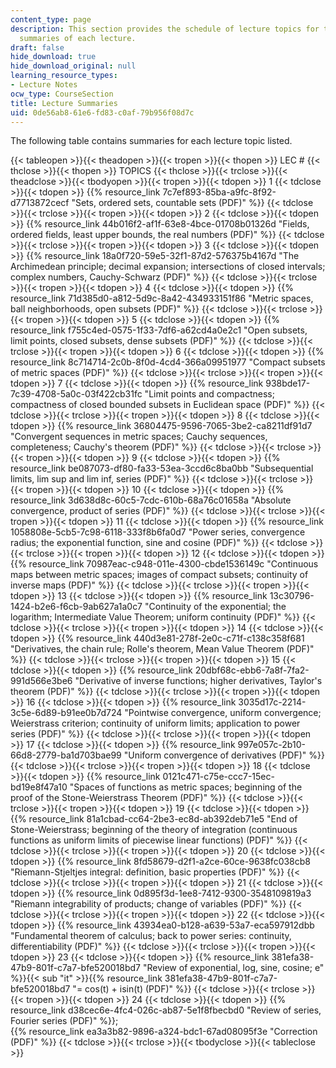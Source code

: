 ```yaml
---
content_type: page
description: This section provides the schedule of lecture topics for the course and
  summaries of each lecture.
draft: false
hide_download: true
hide_download_original: null
learning_resource_types:
- Lecture Notes
ocw_type: CourseSection
title: Lecture Summaries
uid: 0de56ab8-61e6-fd83-c0af-79b956f08d7c
---
```

The following table contains summaries for each lecture topic listed.

{{< tableopen >}}{{< theadopen >}}{{< tropen >}}{{< thopen >}}
LEC #
{{< thclose >}}{{< thopen >}}
TOPICS
{{< thclose >}}{{< trclose >}}{{< theadclose >}}{{< tbodyopen >}}{{< tropen >}}{{< tdopen >}}
1
{{< tdclose >}}{{< tdopen >}}
{{% resource_link 7c7ef893-85ba-a9fc-8f92-d7713872cecf "Sets, ordered sets, countable sets (PDF)" %}}
{{< tdclose >}}{{< trclose >}}{{< tropen >}}{{< tdopen >}}
2
{{< tdclose >}}{{< tdopen >}}
{{% resource_link 44b016f2-af1f-63e8-4bce-01708b01326d "Fields, ordered fields, least upper bounds, the real numbers (PDF)" %}}
{{< tdclose >}}{{< trclose >}}{{< tropen >}}{{< tdopen >}}
3
{{< tdclose >}}{{< tdopen >}}
{{% resource_link 18a0f720-59e5-32f1-87d2-576375b4167d "The Archimedean principle; decimal expansion; intersections of closed intervals; complex numbers, Cauchy-Schwarz (PDF)" %}}
{{< tdclose >}}{{< trclose >}}{{< tropen >}}{{< tdopen >}}
4
{{< tdclose >}}{{< tdopen >}}
{{% resource_link 71d385d0-a812-5d9c-8a42-434933151f86 "Metric spaces, ball neighborhoods, open subsets (PDF)" %}}
{{< tdclose >}}{{< trclose >}}{{< tropen >}}{{< tdopen >}}
5
{{< tdclose >}}{{< tdopen >}}
{{% resource_link f755c4ed-0575-1f33-7df6-a62cd4a0e2c1 "Open subsets, limit points, closed subsets, dense subsets (PDF)" %}}
{{< tdclose >}}{{< trclose >}}{{< tropen >}}{{< tdopen >}}
6
{{< tdclose >}}{{< tdopen >}}
{{% resource_link 8c714714-2c0b-8f0d-4cd4-366a09951977 "Compact subsets of metric spaces (PDF)" %}}
{{< tdclose >}}{{< trclose >}}{{< tropen >}}{{< tdopen >}}
7
{{< tdclose >}}{{< tdopen >}}
{{% resource_link 938bde17-7c39-4708-5a0c-03f422cb31fc "Limit points and compactness; compactness of closed bounded subsets in Euclidean space (PDF)" %}}
{{< tdclose >}}{{< trclose >}}{{< tropen >}}{{< tdopen >}}
8
{{< tdclose >}}{{< tdopen >}}
{{% resource_link 36804475-9596-7065-3be2-ca8211df91d7 "Convergent sequences in metric spaces; Cauchy sequences, completeness; Cauchy's theorem (PDF)" %}}
{{< tdclose >}}{{< trclose >}}{{< tropen >}}{{< tdopen >}}
9
{{< tdclose >}}{{< tdopen >}}
{{% resource_link be087073-df80-fa33-53ea-3ccd6c8ba0bb "Subsequential limits, lim sup and lim inf, series (PDF)" %}}
{{< tdclose >}}{{< trclose >}}{{< tropen >}}{{< tdopen >}}
10
{{< tdclose >}}{{< tdopen >}}
{{% resource_link 3d638d8c-60c5-7cdc-610b-68a76c01658a "Absolute convergence, product of series (PDF)" %}}
{{< tdclose >}}{{< trclose >}}{{< tropen >}}{{< tdopen >}}
11
{{< tdclose >}}{{< tdopen >}}
{{% resource_link 1058808e-5cb5-7c98-6118-333f8b6fa0d7 "Power series, convergence radius; the exponential function, sine and cosine (PDF)" %}}
{{< tdclose >}}{{< trclose >}}{{< tropen >}}{{< tdopen >}}
12
{{< tdclose >}}{{< tdopen >}}
{{% resource_link 70987eac-c948-011e-4300-cbde1536149c "Continuous maps between metric spaces; images of compact subsets; continuity of inverse maps (PDF)" %}}
{{< tdclose >}}{{< trclose >}}{{< tropen >}}{{< tdopen >}}
13
{{< tdclose >}}{{< tdopen >}}
{{% resource_link 13c30796-1424-b2e6-f6cb-9ab627a1a0c7 "Continuity of the exponential; the logarithm; Intermediate Value Theorem; uniform continuity (PDF)" %}}
{{< tdclose >}}{{< trclose >}}{{< tropen >}}{{< tdopen >}}
14
{{< tdclose >}}{{< tdopen >}}
{{% resource_link 440d3e81-278f-2e0c-c71f-c138c358f681 "Derivatives, the chain rule; Rolle's theorem, Mean Value Theorem (PDF)" %}}
{{< tdclose >}}{{< trclose >}}{{< tropen >}}{{< tdopen >}}
15
{{< tdclose >}}{{< tdopen >}}
{{% resource_link 20dbf68c-ebb6-7a8f-7fa2-991d566e3be6 "Derivative of inverse functions; higher derivatives, Taylor's theorem (PDF)" %}}
{{< tdclose >}}{{< trclose >}}{{< tropen >}}{{< tdopen >}}
16
{{< tdclose >}}{{< tdopen >}}
{{% resource_link 3035d17c-2214-3c5e-6d89-b91ee0b7d724 "Pointwise convergence, uniform convergence; Weierstrass criterion; continuity of uniform limits; application to power series (PDF)" %}}
{{< tdclose >}}{{< trclose >}}{{< tropen >}}{{< tdopen >}}
17
{{< tdclose >}}{{< tdopen >}}
{{% resource_link 997e057c-2b10-66d8-2779-ba1d703bae99 "Uniform convergence of derivatives (PDF)" %}}
{{< tdclose >}}{{< trclose >}}{{< tropen >}}{{< tdopen >}}
18
{{< tdclose >}}{{< tdopen >}}
{{% resource_link 0121c471-c75e-ccc7-15ec-bd19e8f47a10 "Spaces of functions as metric spaces; beginning of the proof of the Stone-Weierstrass Theorem (PDF)" %}}
{{< tdclose >}}{{< trclose >}}{{< tropen >}}{{< tdopen >}}
19
{{< tdclose >}}{{< tdopen >}}
{{% resource_link 81a1cbad-cc64-2be3-ec8d-ab392deb71e5 "End of Stone-Weierstrass; beginning of the theory of integration (continuous functions as uniform limits of piecewise linear functions) (PDF)" %}}
{{< tdclose >}}{{< trclose >}}{{< tropen >}}{{< tdopen >}}
20
{{< tdclose >}}{{< tdopen >}}
{{% resource_link 8fd58679-d2f1-a2ce-60ce-9638fc038cb8 "Riemann-Stjeltjes integral: definition, basic properties (PDF)" %}}
{{< tdclose >}}{{< trclose >}}{{< tropen >}}{{< tdopen >}}
21
{{< tdclose >}}{{< tdopen >}}
{{% resource_link 0d895f3d-1ee8-7412-9300-3548109819a3 "Riemann integrability of products; change of variables (PDF)" %}}
{{< tdclose >}}{{< trclose >}}{{< tropen >}}{{< tdopen >}}
22
{{< tdclose >}}{{< tdopen >}}
{{% resource_link 43934ea0-b128-a639-53a7-eca597912dbb "Fundamental theorem of calculus; back to power series: continuity, differentiability (PDF)" %}}
{{< tdclose >}}{{< trclose >}}{{< tropen >}}{{< tdopen >}}
23
{{< tdclose >}}{{< tdopen >}}
{{% resource_link 381efa38-47b9-801f-c7a7-bfe520018bd7 "Review of exponential, log, sine, cosine; e" %}}{{< sub \"it\" >}}{{% resource_link 381efa38-47b9-801f-c7a7-bfe520018bd7 "= cos(t) + isin(t) (PDF)" %}}
{{< tdclose >}}{{< trclose >}}{{< tropen >}}{{< tdopen >}}
24
{{< tdclose >}}{{< tdopen >}}
{{% resource_link d38cec6e-4fc4-026c-ab87-5e1f8fbecbd0 "Review of series, Fourier series (PDF)" %}};   
{{% resource_link ea3a3b82-9896-a324-bdc1-67ad08095f3e "Correction (PDF)" %}}
{{< tdclose >}}{{< trclose >}}{{< tbodyclose >}}{{< tableclose >}}
